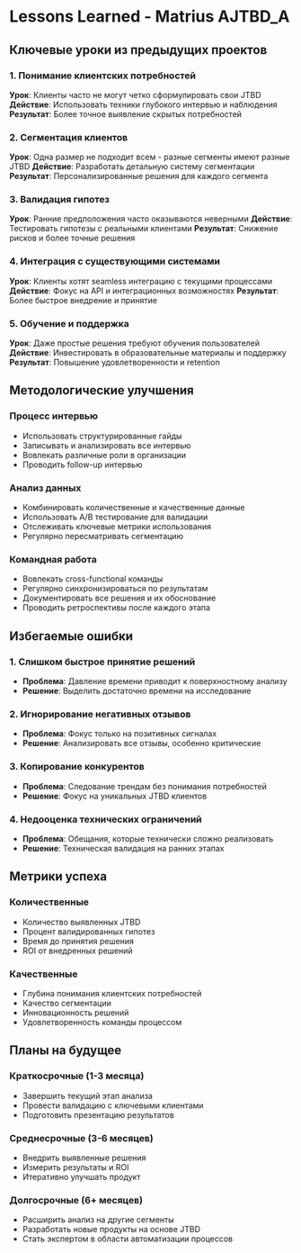 # Lessons Learned - Matrius AJTBD_A

## Ключевые уроки из предыдущих проектов

### 1. Понимание клиентских потребностей
**Урок**: Клиенты часто не могут четко сформулировать свои JTBD
**Действие**: Использовать техники глубокого интервью и наблюдения
**Результат**: Более точное выявление скрытых потребностей

### 2. Сегментация клиентов
**Урок**: Одна размер не подходит всем - разные сегменты имеют разные JTBD
**Действие**: Разработать детальную систему сегментации
**Результат**: Персонализированные решения для каждого сегмента

### 3. Валидация гипотез
**Урок**: Ранние предположения часто оказываются неверными
**Действие**: Тестировать гипотезы с реальными клиентами
**Результат**: Снижение рисков и более точные решения

### 4. Интеграция с существующими системами
**Урок**: Клиенты хотят seamless интеграцию с текущими процессами
**Действие**: Фокус на API и интеграционных возможностях
**Результат**: Более быстрое внедрение и принятие

### 5. Обучение и поддержка
**Урок**: Даже простые решения требуют обучения пользователей
**Действие**: Инвестировать в образовательные материалы и поддержку
**Результат**: Повышение удовлетворенности и retention

## Методологические улучшения

### Процесс интервью
- Использовать структурированные гайды
- Записывать и анализировать все интервью
- Вовлекать различные роли в организации
- Проводить follow-up интервью

### Анализ данных
- Комбинировать количественные и качественные данные
- Использовать A/B тестирование для валидации
- Отслеживать ключевые метрики использования
- Регулярно пересматривать сегментацию

### Командная работа
- Вовлекать cross-functional команды
- Регулярно синхронизироваться по результатам
- Документировать все решения и их обоснование
- Проводить ретроспективы после каждого этапа

## Избегаемые ошибки

### 1. Слишком быстрое принятие решений
- **Проблема**: Давление времени приводит к поверхностному анализу
- **Решение**: Выделить достаточно времени на исследование

### 2. Игнорирование негативных отзывов
- **Проблема**: Фокус только на позитивных сигналах
- **Решение**: Анализировать все отзывы, особенно критические

### 3. Копирование конкурентов
- **Проблема**: Следование трендам без понимания потребностей
- **Решение**: Фокус на уникальных JTBD клиентов

### 4. Недооценка технических ограничений
- **Проблема**: Обещания, которые технически сложно реализовать
- **Решение**: Техническая валидация на ранних этапах

## Метрики успеха

### Количественные
- Количество выявленных JTBD
- Процент валидированных гипотез
- Время до принятия решения
- ROI от внедренных решений

### Качественные
- Глубина понимания клиентских потребностей
- Качество сегментации
- Инновационность решений
- Удовлетворенность команды процессом

## Планы на будущее

### Краткосрочные (1-3 месяца)
- Завершить текущий этап анализа
- Провести валидацию с ключевыми клиентами
- Подготовить презентацию результатов

### Среднесрочные (3-6 месяцев)
- Внедрить выявленные решения
- Измерить результаты и ROI
- Итеративно улучшать продукт

### Долгосрочные (6+ месяцев)
- Расширить анализ на другие сегменты
- Разработать новые продукты на основе JTBD
- Стать экспертом в области автоматизации процессов
